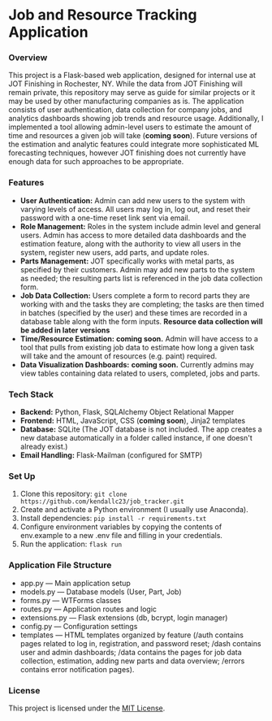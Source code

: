 # Job and Resource Tracking Application
### Overview
This project is a Flask-based web application, designed for internal use at JOT Finishing in Rochester, NY. While the data from JOT Finishing will remain private, this repository may serve as guide for similar projects or it may be used by other manufacturing companies as is. The application consists of user authentication, data collection for company jobs, and analytics dashboards showing job trends and resource usage. Additionally, I implemented a tool allowing admin-level users to estimate the amount of time and resources a given job will take (**coming soon**). Future versions of the estimation and analytic features could integrate more sophisticated ML forecasting techniques, however JOT finishing does not currently have enough data for such approaches to be appropriate.

### Features
- **User Authentication:** Admin can add new users to the system with varying levels of access. All users may log in, log out, and reset their password with a one-time reset link sent via email. 
- **Role Management:** Roles in the system include admin level and general users. Admin has access to more detailed data dashboards and the estimation feature, along with the authority to view all users in the system, register new users, add parts, and update roles.
- **Parts Management:** JOT specifically works with metal parts, as specified by their customers. Admin may add new parts to the system as needed; the resulting parts list is referenced in the job data collection form.
- **Job Data Collection:** Users complete a form to record parts they are working with and the tasks they are completing; the tasks are then timed in batches (specified by the user) and these times are recorded in a database table along with the form inputs. **Resource data collection will be added in later versions**
- **Time/Resource Estimation:** **coming soon.** Admin will have access to a tool that pulls from existing job data to estimate how long a given task will take and the amount of resources (e.g. paint) required.
- **Data Visualization Dashboards:** **coming soon.** Currently admins may view tables containing data related to users, completed, jobs and parts.

### Tech Stack
- **Backend:** Python, Flask, SQLAlchemy Object Relational Mapper
- **Frontend:** HTML, JavaScript, CSS (**coming soon**), Jinja2 templates
- **Database:** SQLite (The JOT database is not included. The app creates a new database automatically in a folder called instance, if one doesn't already exist.)
- **Email Handling:** Flask-Mailman (configured for SMTP)


### Set Up
1. Clone this repository:
   ```git clone https://github.com/kendallc23/job_tracker.git```
2. Create and activate a Python environment (I usually use Anaconda).
3. Install dependencies:
   ``` pip install -r requirements.txt ```
4. Configure environment variables by copying the contents of env.example to a new .env file and filling in your credentials.
5. Run the application:
   ```flask run```

### Application File Structure
- app.py — Main application setup
- models.py — Database models (User, Part, Job)
- forms.py — WTForms classes
- routes.py — Application routes and logic
- extensions.py — Flask extensions (db, bcrypt, login manager)
- config.py — Configuration settings
- templates — HTML templates organized by feature (/auth contains pages related to log in, registration, and password reset; /dash contains user and admin dashboards; /data contains the pages for job data collection, estimation, adding new parts and data overview; /errors contains error notification pages).


### License
This project is licensed under the [MIT License](LICENSE).

